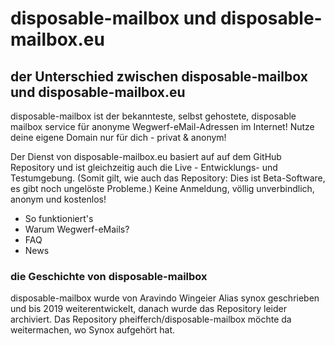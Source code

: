 # disposable-mailbox und disposable-mailbox.eu

## der Unterschied zwischen disposable-mailbox und disposable-mailbox.eu
disposable-mailbox ist der bekannteste, selbst gehostete, disposable mailbox service für anonyme Wegwerf-eMail-Adressen im Internet!
Nutze deine eigene Domain nur für dich - privat & anonym!

Der Dienst von disposable-mailbox.eu basiert auf auf dem GitHub Repository und ist gleichzeitig auch die Live - Entwicklungs- und Testumgebung.
(Somit gilt, wie auch das Repository: Dies ist Beta-Software, es gibt noch ungelöste Probleme.)
Keine Anmeldung, völlig unverbindlich, anonym und kostenlos!

- So funktioniert's 
- Warum Wegwerf-eMails? 
- FAQ 
- News 


### die Geschichte von disposable-mailbox
disposable-mailbox wurde von Aravindo Wingeier Alias synox geschrieben und bis 2019 weiterentwickelt, danach wurde das Repository leider archiviert.
Das Repository pheifferch/disposable-mailbox möchte da weitermachen, wo Synox aufgehört hat.
